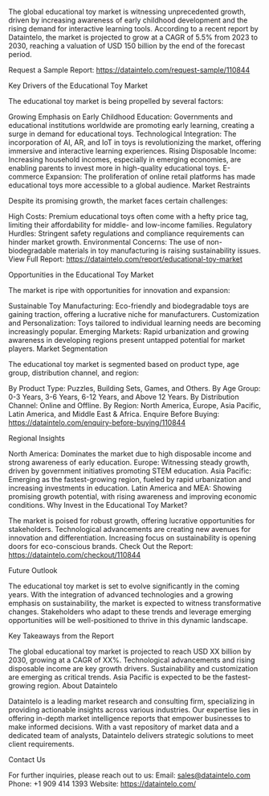 The global educational toy market is witnessing unprecedented growth, driven by increasing awareness of early childhood development and the rising demand for interactive learning tools. According to a recent report by Dataintelo, the market is projected to grow at a CAGR of 5.5% from 2023 to 2030, reaching a valuation of USD 150 billion by the end of the forecast period.

Request a Sample Report: https://dataintelo.com/request-sample/110844

Key Drivers of the Educational Toy Market

The educational toy market is being propelled by several factors:

Growing Emphasis on Early Childhood Education: Governments and educational institutions worldwide are promoting early learning, creating a surge in demand for educational toys.
Technological Integration: The incorporation of AI, AR, and IoT in toys is revolutionizing the market, offering immersive and interactive learning experiences.
Rising Disposable Income: Increasing household incomes, especially in emerging economies, are enabling parents to invest more in high-quality educational toys.
E-commerce Expansion: The proliferation of online retail platforms has made educational toys more accessible to a global audience.
Market Restraints

Despite its promising growth, the market faces certain challenges:

High Costs: Premium educational toys often come with a hefty price tag, limiting their affordability for middle- and low-income families.
Regulatory Hurdles: Stringent safety regulations and compliance requirements can hinder market growth.
Environmental Concerns: The use of non-biodegradable materials in toy manufacturing is raising sustainability issues.
View Full Report: https://dataintelo.com/report/educational-toy-market

Opportunities in the Educational Toy Market

The market is ripe with opportunities for innovation and expansion:

Sustainable Toy Manufacturing: Eco-friendly and biodegradable toys are gaining traction, offering a lucrative niche for manufacturers.
Customization and Personalization: Toys tailored to individual learning needs are becoming increasingly popular.
Emerging Markets: Rapid urbanization and growing awareness in developing regions present untapped potential for market players.
Market Segmentation

The educational toy market is segmented based on product type, age group, distribution channel, and region:

By Product Type: Puzzles, Building Sets, Games, and Others.
By Age Group: 0-3 Years, 3-6 Years, 6-12 Years, and Above 12 Years.
By Distribution Channel: Online and Offline.
By Region: North America, Europe, Asia Pacific, Latin America, and Middle East & Africa.
Enquire Before Buying: https://dataintelo.com/enquiry-before-buying/110844

Regional Insights

North America: Dominates the market due to high disposable income and strong awareness of early education.
Europe: Witnessing steady growth, driven by government initiatives promoting STEM education.
Asia Pacific: Emerging as the fastest-growing region, fueled by rapid urbanization and increasing investments in education.
Latin America and MEA: Showing promising growth potential, with rising awareness and improving economic conditions.
Why Invest in the Educational Toy Market?

The market is poised for robust growth, offering lucrative opportunities for stakeholders.
Technological advancements are creating new avenues for innovation and differentiation.
Increasing focus on sustainability is opening doors for eco-conscious brands.
Check Out the Report: https://dataintelo.com/checkout/110844

Future Outlook

The educational toy market is set to evolve significantly in the coming years. With the integration of advanced technologies and a growing emphasis on sustainability, the market is expected to witness transformative changes. Stakeholders who adapt to these trends and leverage emerging opportunities will be well-positioned to thrive in this dynamic landscape.

Key Takeaways from the Report

The global educational toy market is projected to reach USD XX billion by 2030, growing at a CAGR of XX%.
Technological advancements and rising disposable income are key growth drivers.
Sustainability and customization are emerging as critical trends.
Asia Pacific is expected to be the fastest-growing region.
About Dataintelo

Dataintelo is a leading market research and consulting firm, specializing in providing actionable insights across various industries. Our expertise lies in offering in-depth market intelligence reports that empower businesses to make informed decisions. With a vast repository of market data and a dedicated team of analysts, Dataintelo delivers strategic solutions to meet client requirements.

Contact Us

For further inquiries, please reach out to us:
Email: sales@dataintelo.com
Phone: +1 909 414 1393
Website: https://dataintelo.com/
